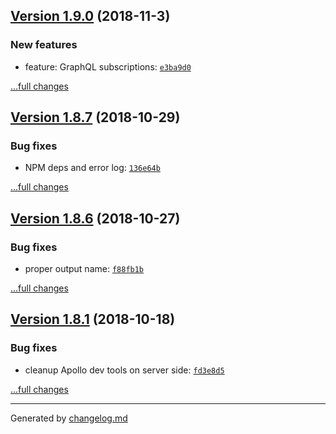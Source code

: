 ## [Version 1.9.0](https://github.com/:MikeBild/racyjs/releases/tag/v1.9.0) (2018-11-3)

### New features

- feature: GraphQL subscriptions: [`e3ba9d0`](https://github.com/:MikeBild/racyjs/commit/e3ba9d0)

[...full changes](https://github.com/:MikeBild/racyjs/compare/v1.8.7...v1.9.0)

## [Version 1.8.7](https://github.com/:MikeBild/racyjs/releases/tag/v1.8.7) (2018-10-29)

### Bug fixes

- NPM deps and error log: [`136e64b`](https://github.com/:MikeBild/racyjs/commit/136e64b)

[...full changes](https://github.com/:MikeBild/racyjs/compare/v1.8.6...v1.8.7)

## [Version 1.8.6](https://github.com/:MikeBild/racyjs/releases/tag/v1.8.6) (2018-10-27)

### Bug fixes

- proper output name: [`f88fb1b`](https://github.com/:MikeBild/racyjs/commit/f88fb1b)

[...full changes](https://github.com/:MikeBild/racyjs/compare/v1.8.5...v1.8.6)

## [Version 1.8.1](https://github.com/MikeBild/racyjs/releases/tag/v1.8.1) (2018-10-18)

### Bug fixes

- cleanup Apollo dev tools on server side: [`fd3e8d5`](https://github.com/MikeBild/racyjs/commit/fd3e8d5)

[...full changes](https://github.com/MikeBild/racyjs/compare/v1.8.0...v1.8.1)


---

Generated by [changelog.md](https://github.com/egoist/changelog.md)
